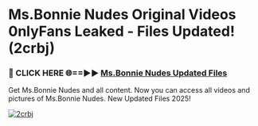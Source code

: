 # Ms.Bonnie Nudes Original Videos 0nlyFans Leaked - Files Updated! (2crbj)

<h3>🔴 CLICK HERE 🌐==►► <a href="https://tinyurl.com/y5r63du9" rel="nofollow">Ms.Bonnie Nudes Updated Files</a></h3>

Get Ms.Bonnie Nudes and all content. Now you can access all videos and pictures of Ms.Bonnie Nudes. New Updated Files 2025!

[![2crbj](https://i.imgur.com/UVo9nyh.gif)](https://tinyurl.com/y5r63du9)